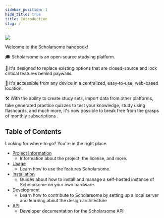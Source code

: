 ```yaml
---
sidebar_position: 1
hide_title: true
title: Introduction
slug: /
---
```


![](/img/logo.svg)

Welcome to the Scholarsome handbook!

🎓 Scholarsome is an open-source studying platform.

💸️ It's designed to replace existing options that are closed-source and lock critical features behind paywalls.

📱 It's accessible from any device in a centralized, easy-to-use, web-based location.

🛠 With the ability to create study sets, import data from other platforms, take generated practice quizzes to test your knowledge, study using flashcards, and much more, it's now possible to break free from the grasps of monthly subscriptions .

## Table of Contents

Looking for where to go? You're in the right place.

- [Project Information](/project-information/about)
  - Information about the project, the license, and more.
- [Usage](/usage/overview.md)
  - Learn how to use the features Scholarsome.
- [Installation](/installation/prerequisites)
  - Guides about how to install and manage a self-hosted instance of Scholarsome on your own hardware.
- [Development](/development/development-guide)
  - Learn how to contribute to Scholarsome by setting up a local server and learning about the design architecture
- [API](/api)
  - Developer documentation for the Scholarsome API

